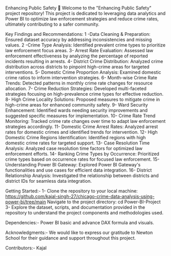 Enhancing Public Safety 🚓 Welcome to the "Enhancing Public Safety" project repository! This project is dedicated to leveraging data analytics and Power BI to optimize law enforcement strategies and reduce crime rates, ultimately contributing to a safer community.

Key Findings and Recommendations: 1 -Data Cleaning & Preparation: Ensured dataset accuracy by addressing inconsistencies and missing values. 2 -Crime Type Analysis: Identified prevalent crime types to prioritize law enforcement focus areas. 3- Arrest Rate Evaluation: Assessed law enforcement effectiveness by analyzing the percentage of reported incidents resulting in arrests. 4- District Crime Distribution: Analyzed crime distribution across districts to pinpoint high-crime areas for targeted interventions. 5- Domestic Crime Proportion Analysis: Examined domestic crime ratios to inform intervention strategies. 6- Month-wise Crime Rate Trends: Detected patterns in monthly crime rate changes for resource allocation. 7- Crime Reduction Strategies: Developed multi-faceted strategies focusing on high-prevalence crime types for effective reduction. 8- High Crime Locality Solutions: Proposed measures to mitigate crime in high-crime areas for enhanced community safety. 9- Ward Security Enhancement: Identified wards needing security improvements and suggested specific measures for implementation. 10- Crime Rate Trend Monitoring: Tracked crime rate changes over time to adapt law enforcement strategies accordingly. 11- Domestic Crime Arrest Rates: Analyzed arrest rates for domestic crimes and identified trends for intervention. 12- High Domestic Crime Regions Identification: Identified regions with high domestic crime rates for targeted support. 13- Case Resolution Time Analysis: Analyzed case resolution time factors for optimized law enforcement efforts. 14- Ranking Crime Types by Occurrence: Prioritized crime types based on occurrence rates for focused law enforcement. 15- Understanding Power BI Gateway: Explored Power BI Gateway's functionalities and use cases for efficient data integration. 16- District Relationship Analysis: Investigated the relationship between districts and district IDs for seamless data integration.

Getting Started:- 1- Clone the repository to your local machine: https://github.com/kajal-singh-27/chicago-crime-data-analysis-using-power-bi/tree/main Navigate to the project directory: cd Power-BI-Project 3- Explore the dataset, scripts, and documentation provided in the repository to understand the project components and methodologies used.

Dependencies:- Power BI basic and advance DAX formula and visuals.

Acknowledgments:- We would like to express our gratitude to Newton School for their guidance and support throughout this project.

Contributors:- Kajal
